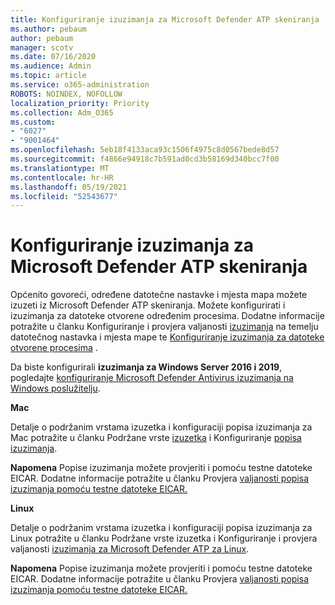 ```yaml
---
title: Konfiguriranje izuzimanja za Microsoft Defender ATP skeniranja
ms.author: pebaum
author: pebaum
manager: scotv
ms.date: 07/16/2020
ms.audience: Admin
ms.topic: article
ms.service: o365-administration
ROBOTS: NOINDEX, NOFOLLOW
localization_priority: Priority
ms.collection: Adm_O365
ms.custom:
- "6027"
- "9001464"
ms.openlocfilehash: 5eb18f4133aca93c1506f4975c8d0567bede8d57
ms.sourcegitcommit: f4866e94918c7b591ad0cd3b58169d340bcc7f00
ms.translationtype: MT
ms.contentlocale: hr-HR
ms.lasthandoff: 05/19/2021
ms.locfileid: "52543677"
---
```

# <a name="configuring-exclusions-for-microsoft-defender-atp-scan"></a>Konfiguriranje izuzimanja za Microsoft Defender ATP skeniranja

Općenito govoreći, određene datotečne nastavke i mjesta mapa možete izuzeti iz Microsoft Defender ATP skeniranja. Možete konfigurirati i izuzimanja za datoteke otvorene određenim procesima. Dodatne informacije potražite u članku Konfiguriranje i provjera valjanosti [izuzimanja](/windows/security/threat-protection/microsoft-defender-antivirus/configure-extension-file-exclusions-microsoft-defender-antivirus) na temelju datotečnog nastavka i mjesta mape te [Konfiguriranje izuzimanja za datoteke otvorene procesima](/windows/security/threat-protection/microsoft-defender-antivirus/configure-process-opened-file-exclusions-microsoft-defender-antivirus) .

Da biste konfigurirali **izuzimanja za Windows Server 2016 i 2019**, pogledajte [konfiguriranje Microsoft Defender Antivirus izuzimanja na Windows poslužitelju](/windows/security/threat-protection/microsoft-defender-antivirus/configure-server-exclusions-microsoft-defender-antivirus).

**Mac**

Detalje o podržanim vrstama izuzetka i konfiguraciji popisa izuzimanja za Mac potražite u članku Podržane vrste [izuzetka](/windows/security/threat-protection/microsoft-defender-atp/mac-exclusions#supported-exclusion-types) i Konfiguriranje [popisa izuzimanja](/windows/security/threat-protection/microsoft-defender-atp/mac-exclusions#how-to-configure-the-list-of-exclusions).

**Napomena** Popise izuzimanja možete provjeriti i pomoću testne datoteke EICAR. Dodatne informacije potražite u članku Provjera [valjanosti popisa izuzimanja pomoću testne datoteke EICAR.](/windows/security/threat-protection/microsoft-defender-atp/mac-exclusions#validate-exclusions-lists-with-the-eicar-test-file) 

**Linux**

Detalje o podržanim vrstama izuzetka i konfiguraciji popisa [](/windows/security/threat-protection/microsoft-defender-atp/linux-exclusions#supported-exclusion-types) izuzimanja za Linux potražite u članku Podržane vrste izuzetka i Konfiguriranje i provjera valjanosti [izuzimanja za Microsoft Defender ATP za Linux](/windows/security/threat-protection/microsoft-defender-atp/linux-exclusions).

**Napomena** Popise izuzimanja možete provjeriti i pomoću testne datoteke EICAR. Dodatne informacije potražite u članku Provjera [valjanosti popisa izuzimanja pomoću testne datoteke EICAR.](/windows/security/threat-protection/microsoft-defender-atp/linux-exclusions#validate-exclusions-lists-with-the-eicar-test-file) 